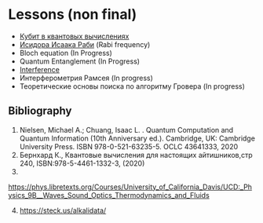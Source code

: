 
# Lessons (non final)

* [Кубит в квантовых вычислениях](https://github.com/sci4ever/QSLesson/blob/main/Theory/QBit%20in%20QComputing.ipynb)
* [Исидора Исаака Раби](https://github.com/sci4ever/QSLesson/blob/main/Theory/Rabi%20frequency.ipynb) (Rabi frequency)
* Bloch equation (In Progress)
* Quantum Entanglement (In Progress)
* [Interference](https://github.com/sci4ever/QSLesson/blob/main/Theory/Interference.ipynb) 
* Интерферометрия Рамсея (In progress)
* Теоретические основы поиска по алгоритму Гровера (In progress)

## Bibliography

1. Nielsen, Michael A.; Chuang, Isaac L. . Quantum Computation and Quantum Information (10th Anniversary ed.). Cambridge, UK: Cambridge University Press. ISBN 978-0-521-63235-5. OCLC 43641333, 2020
2. Бернхард К., Квантовые вычисления для настоящих айтишников,стр 240, ISBN:978-5-4461-1332-3, (2020)
3. 
 https://phys.libretexts.org/Courses/University_of_California_Davis/UCD:_Physics_9B__Waves_Sound_Optics_Thermodynamics_and_Fluids
 
4. https://steck.us/alkalidata/


